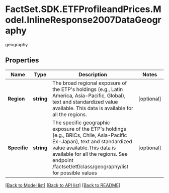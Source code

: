 # FactSet.SDK.ETFProfileandPrices.Model.InlineResponse2007DataGeography
geography.

## Properties

Name | Type | Description | Notes
------------ | ------------- | ------------- | -------------
**Region** | **string** | The broad regional exposure of the ETP&#39;s holdings (e.g., Latin America, Asia-Pacific, Global), text and standardized value available. This data is available for all the regions. | [optional] 
**Specific** | **string** | The specific geographic exposure of the ETP&#39;s holdings (e.g., BRICs, Chile, Asia-Pacific Ex-Japan), text and standardized value available.This data is available for all the regions. See endpoint /factset/etf/class/geography/list for possible values | [optional] 

[[Back to Model list]](../README.md#documentation-for-models) [[Back to API list]](../README.md#documentation-for-api-endpoints) [[Back to README]](../README.md)

